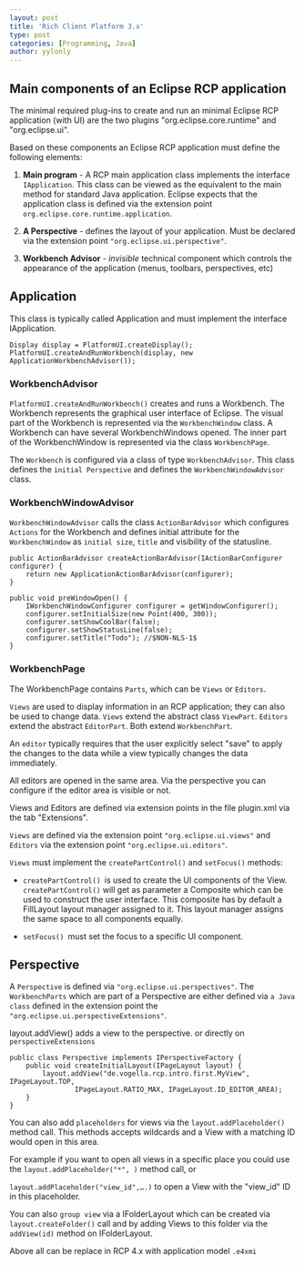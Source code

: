 ```yaml
---
layout: post
title: 'Rich Client Platform 3.x'
type: post
categories: [Programming, Java]
author: yylonly
---
```


## Main components of an Eclipse RCP application

The minimal required plug-ins to create and run an minimal Eclipse RCP application (with UI) are the two plugins "org.eclipse.core.runtime" and "org.eclipse.ui".

Based on these components an Eclipse RCP application must define the following elements:

1. **Main program** - A RCP main application class implements the interface `IApplication`. This class can be viewed as the equivalent to the main method for standard Java application. Eclipse expects that the application class is defined via the extension point `org.eclipse.core.runtime.application`.

2. **A Perspective** - defines the layout of your application. Must be declared via the extension point `"org.eclipse.ui.perspective"`.

3. **Workbench Advisor** - *invisible* technical component which controls the appearance of the application (menus, toolbars, perspectives, etc)

## Application

This class is typically called Application and must implement the interface IApplication.

```
Display display = PlatformUI.createDisplay();
PlatformUI.createAndRunWorkbench(display, new ApplicationWorkbenchAdvisor());
```

### WorkbenchAdvisor

`PlatformUI.createAndRunWorkbench()` creates and runs a Workbench. The Workbench represents the graphical user interface of Eclipse. The visual part of the Workbench is represented via the `WorkbenchWindow` class. A Workbench can have several WorkbenchWindows opened. The inner part of the WorkbenchWindow is represented via the class `WorkbenchPage`.

The `Workbench` is configured via a class of type `WorkbenchAdvisor`. This class defines the `initial Perspective` and defines the `WorkbenchWindowAdvisor` class.

### WorkbenchWindowAdvisor

`WorkbenchWindowAdvisor` calls the class `ActionBarAdvisor` which configures `Actions` for the Workbench and defines initial attribute for the `WorkbenchWindow` as `initial size`, `title` and visibility of the statusline.

```
public ActionBarAdvisor createActionBarAdvisor(IActionBarConfigurer configurer) {
    return new ApplicationActionBarAdvisor(configurer);
}

public void preWindowOpen() {
    IWorkbenchWindowConfigurer configurer = getWindowConfigurer();
    configurer.setInitialSize(new Point(400, 300));
    configurer.setShowCoolBar(false);
    configurer.setShowStatusLine(false);
    configurer.setTitle("Todo"); //$NON-NLS-1$
}
```

### WorkbenchPage

The WorkbenchPage contains `Parts`, which can be `Views` or `Editors`.

`Views` are used to display information in an RCP application; they can also be used to change data. `Views` extend the abstract class `ViewPart`. `Editors` extend the abstract `EditorPart`. Both extend `WorkbenchPart`.

An `editor` typically requires that the user explicitly select "save" to apply the changes to the data while a view typically changes the data immediately.

All editors are opened in the same area. Via the perspective you can configure if the editor area is visible or not.

Views and Editors are defined via extension points in the file plugin.xml via the tab "Extensions".

`Views` are defined via the extension point `"org.eclipse.ui.views"` and `Editors` via the extension point `"org.eclipse.ui.editors"`.

`Views` must implement the `createPartControl()` and `setFocus()` methods:

* `createPartControl() `is used to create the UI components of the View. `createPartControl()` will get as parameter a Composite which can be used to construct the user interface. This composite has by default a FillLayout layout manager assigned to it. This layout manager assigns the same space to all components equally.

* `setFocus() `must set the focus to a specific UI component.


## Perspective

A `Perspective` is defined via `"org.eclipse.ui.perspectives"`. The `WorkbenchParts` which are part of a Perspective are either defined via `a Java class` defined in the extension point the `"org.eclipse.ui.perspectiveExtensions"`.

layout.addView() adds a view to the perspective. or directly on `perspectiveExtensions`

```
public class Perspective implements IPerspectiveFactory {
    public void createInitialLayout(IPageLayout layout) {
        layout.addView("de.vogella.rcp.intro.first.MyView", IPageLayout.TOP,
                IPageLayout.RATIO_MAX, IPageLayout.ID_EDITOR_AREA);
    }
}
```

You can also add `placeholders` for views via the `layout.addPlaceholder()` method call. This methods accepts wildcards and a View with a matching ID would open in this area.

For example if you want to open all views in a specific place you could use the `layout.addPlaceholder("*", )` method call, or

`layout.addPlaceholder("view_id",…​.)` to open a View with the "view_id" ID in this placeholder.

You can also `group view` via a IFolderLayout which can be created via `layout.createFolder()` call and by adding Views to this folder via the `addView(id)` method on IFolderLayout.

Above all can be replace in RCP 4.x with application model `.e4xmi`
